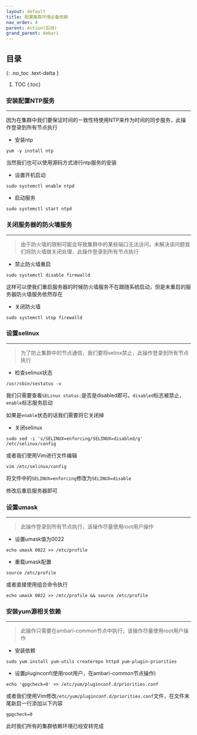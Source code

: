 ```yaml
---
layout: default
title: 配置集群环境必备依赖
nav_order: 4
parent: Action(实战)
grand_parent: Ambari
---
```


## 目录
{: .no_toc .text-delta }

1. TOC
{:toc}

### 安装配置NTP服务

---

因为在集群中我们要保证时间的一致性特使用NTP来作为时间的同步服务，此操作登录到所有节点执行

- 安装ntp

```shell
yum -y install ntp
```

当然我们也可以使用源码方式进行ntp服务的安装

- 设置开机启动

```shell
sudo systemctl enable ntpd
```

- 启动服务

```shell
sudo systemctl start ntpd
```

### 关闭服务器的防火墙服务

---

> 由于防火墙的限制可能会导致集群中的某些端口无法访问，未解决该问题我们将防火墙做关闭处理，此操作登录到所有节点执行

- 禁止防火墙重启

```shell
sudo systemctl disable firewalld
```

这样可以使我们重启服务器的时候防火墙服务不在跟随系统启动，但是未重启的服务器防火墙服务依然存在

- 关闭防火墙

```shell
sudo systemctl stop firewalld
```

### 设置selinux

---

> 为了防止集群中的节点通信，我们要将selinx禁止，此操作登录到所有节点执行

- 检查selinux状态

```shell
/usr/sbin/sestatus -v
```

我们只需要查看`SELinux status:`是否是disabled即可。`disabled`标志被禁止，`enable`标志服务启动

如果是`enable`状态的话我们需要将它关闭掉

- 关闭selinux

```shell
sudo sed -i 's/SELINUX=enforcing/SELINUX=disabled/g' /etc/selinux/config
```

或者我们使用Vim进行文件编辑

```shell
vim /etc/selinux/config
```

将文件中的`SELINUX=enforcing`修改为`SELINUX=disable`

修改后重启服务器即可

### 设置umask

---

> 此操作登录到所有节点执行，该操作尽量使用root用户操作

- 设置umask值为0022

```shell
echo umask 0022 >> /etc/profile
```

- 重载umask配置

```shell
source /etc/profile
```

或者直接使用组合命令执行

```shell
echo umask 0022 >> /etc/profile && source /etc/profile
```

### 安装yum源相关依赖

---

> 此操作只需要在ambari-common节点中执行，该操作尽量使用root用户操作

- 安装依赖

```shell
sudo yum install yum-utils createrepo httpd yum-plugin-priorities
```

- 设置pluginconf(使用root用户，在ambari-common节点操作)

```shell
echo 'gpgcheck=0' >> /etc/yum/pluginconf.d/priorities.conf
```

或者我们使用Vim修改`/etc/yum/pluginconf.d/priorities.conf`文件，在文件末尾新启一行添加以下内容

```shell
gpgcheck=0
```

此时我们所有的集群依赖环境已经安转完成